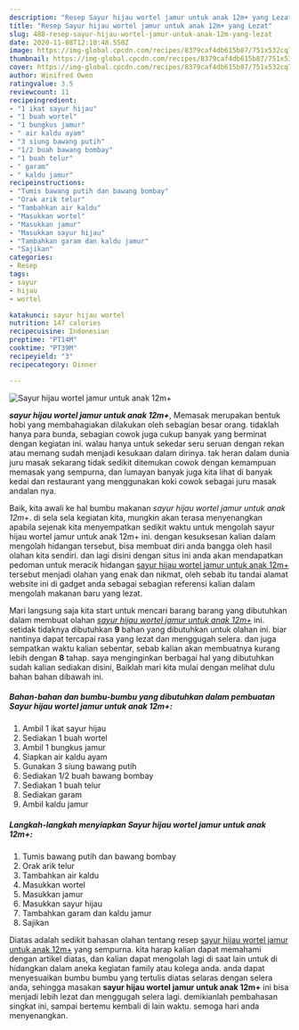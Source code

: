 ```yaml
---
description: "Resep Sayur hijau wortel jamur untuk anak 12m+ yang Lezat"
title: "Resep Sayur hijau wortel jamur untuk anak 12m+ yang Lezat"
slug: 488-resep-sayur-hijau-wortel-jamur-untuk-anak-12m-yang-lezat
date: 2020-11-08T12:10:48.550Z
image: https://img-global.cpcdn.com/recipes/8379caf4db615b87/751x532cq70/sayur-hijau-wortel-jamur-untuk-anak-12m-foto-resep-utama.jpg
thumbnail: https://img-global.cpcdn.com/recipes/8379caf4db615b87/751x532cq70/sayur-hijau-wortel-jamur-untuk-anak-12m-foto-resep-utama.jpg
cover: https://img-global.cpcdn.com/recipes/8379caf4db615b87/751x532cq70/sayur-hijau-wortel-jamur-untuk-anak-12m-foto-resep-utama.jpg
author: Winifred Owen
ratingvalue: 3.5
reviewcount: 11
recipeingredient:
- "1 ikat sayur hijau"
- "1 buah wortel"
- "1 bungkus jamur"
- " air kaldu ayam"
- "3 siung bawang putih"
- "1/2 buah bawang bombay"
- "1 buah telur"
- " garam"
- " kaldu jamur"
recipeinstructions:
- "Tumis bawang putih dan bawang bombay"
- "Orak arik telur"
- "Tambahkan air kaldu"
- "Masukkan wortel"
- "Masukkan jamur"
- "Masukkan sayur hijau"
- "Tambahkan garam dan kaldu jamur"
- "Sajikan"
categories:
- Resep
tags:
- sayur
- hijau
- wortel

katakunci: sayur hijau wortel 
nutrition: 147 calories
recipecuisine: Indonesian
preptime: "PT14M"
cooktime: "PT39M"
recipeyield: "3"
recipecategory: Dinner

---
```



![Sayur hijau wortel jamur untuk anak 12m+](https://img-global.cpcdn.com/recipes/8379caf4db615b87/751x532cq70/sayur-hijau-wortel-jamur-untuk-anak-12m-foto-resep-utama.jpg)

<b><i>sayur hijau wortel jamur untuk anak 12m+</i></b>, Memasak merupakan bentuk hobi yang membahagiakan dilakukan oleh sebagian besar orang. tidaklah hanya para bunda, sebagian cowok juga cukup banyak yang berminat dengan kegiatan ini. walau hanya untuk sekedar seru seruan dengan rekan atau memang sudah menjadi kesukaan dalam dirinya. tak heran dalam dunia juru masak sekarang tidak sedikit ditemukan cowok dengan kemampuan memasak yang sempurna, dan lumayan banyak juga kita lihat di banyak kedai dan restaurant yang menggunakan koki cowok sebagai juru masak andalan nya.

Baik, kita awali ke hal bumbu makanan <i>sayur hijau wortel jamur untuk anak 12m+</i>. di sela sela kegiatan kita, mungkin akan terasa menyenangkan apabila sejenak kita menyempatkan sedikit waktu untuk mengolah sayur hijau wortel jamur untuk anak 12m+ ini. dengan kesuksesan kalian dalam mengolah hidangan tersebut, bisa membuat diri anda bangga oleh hasil olahan kita sendiri. dan lagi disini dengan situs ini anda akan mendapatkan pedoman untuk meracik hidangan <u>sayur hijau wortel jamur untuk anak 12m+</u> tersebut menjadi olahan yang enak dan nikmat, oleh sebab itu tandai alamat website ini di gadget anda sebagai sebagian referensi kalian dalam mengolah makanan baru yang lezat.




Mari langsung saja kita start untuk mencari barang barang yang dibutuhkan dalam membuat olahan <u><i>sayur hijau wortel jamur untuk anak 12m+</i></u> ini. setidak tidaknya dibutuhkan <b>9</b> bahan yang dibutuhkan untuk olahan ini. biar nantinya dapat tercapai rasa yang lezat dan menggugah selera. dan juga sempatkan waktu kalian sebentar, sebab kalian akan membuatnya kurang lebih dengan <b>8</b> tahap. saya menginginkan berbagai hal yang dibutuhkan sudah kalian sediakan disini, Baiklah mari kita mulai dengan melihat dulu bahan bahan dibawah ini.

<!--inarticleads1-->

##### Bahan-bahan dan bumbu-bumbu yang dibutuhkan dalam pembuatan Sayur hijau wortel jamur untuk anak 12m+:

1. Ambil 1 ikat sayur hijau
1. Sediakan 1 buah wortel
1. Ambil 1 bungkus jamur
1. Siapkan  air kaldu ayam
1. Gunakan 3 siung bawang putih
1. Sediakan 1/2 buah bawang bombay
1. Sediakan 1 buah telur
1. Sediakan  garam
1. Ambil  kaldu jamur




<!--inarticleads2-->

##### Langkah-langkah menyiapkan Sayur hijau wortel jamur untuk anak 12m+:

1. Tumis bawang putih dan bawang bombay
1. Orak arik telur
1. Tambahkan air kaldu
1. Masukkan wortel
1. Masukkan jamur
1. Masukkan sayur hijau
1. Tambahkan garam dan kaldu jamur
1. Sajikan




Diatas adalah sedikit bahasan olahan tentang resep <u>sayur hijau wortel jamur untuk anak 12m+</u> yang sempurna. kita harap kalian dapat memahami dengan artikel diatas, dan kalian dapat mengolah lagi di saat lain untuk di hidangkan dalam aneka kegiatan family atau kolega anda. anda dapat menyesuaikan bumbu bumbu yang tertulis diatas selaras dengan selera anda, sehingga masakan <b>sayur hijau wortel jamur untuk anak 12m+</b> ini bisa menjadi lebih lezat dan menggugah selera lagi. demikianlah pembahasan singkat ini, sampai bertemu kembali di lain waktu. semoga hari anda menyenangkan.
